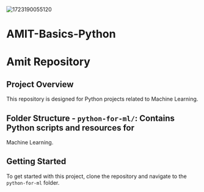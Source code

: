 ![1723190055120](https://github.com/user-attachments/assets/aeef18b0-0929-4b10-9795-8b7ee88fa01e)

# AMIT-Basics-Python

# Amit Repository

## Project Overview 
This repository is designed for Python projects related to 
Machine Learning. 

## Folder Structure - `python-for-ml/`: Contains Python scripts and resources for 
Machine Learning.

## Getting Started 
To get started with this project, clone the repository and 
navigate to the `python-for-ml` folder. 
